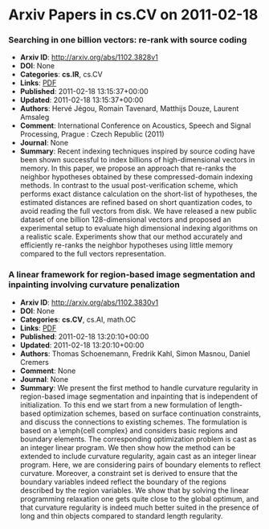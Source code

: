 # Arxiv Papers in cs.CV on 2011-02-18
### Searching in one billion vectors: re-rank with source coding
- **Arxiv ID**: http://arxiv.org/abs/1102.3828v1
- **DOI**: None
- **Categories**: **cs.IR**, cs.CV
- **Links**: [PDF](http://arxiv.org/pdf/1102.3828v1)
- **Published**: 2011-02-18 13:15:37+00:00
- **Updated**: 2011-02-18 13:15:37+00:00
- **Authors**: Hervé Jégou, Romain Tavenard, Matthijs Douze, Laurent Amsaleg
- **Comment**: International Conference on Acoustics, Speech and Signal Processing,
  Prague : Czech Republic (2011)
- **Journal**: None
- **Summary**: Recent indexing techniques inspired by source coding have been shown successful to index billions of high-dimensional vectors in memory. In this paper, we propose an approach that re-ranks the neighbor hypotheses obtained by these compressed-domain indexing methods. In contrast to the usual post-verification scheme, which performs exact distance calculation on the short-list of hypotheses, the estimated distances are refined based on short quantization codes, to avoid reading the full vectors from disk. We have released a new public dataset of one billion 128-dimensional vectors and proposed an experimental setup to evaluate high dimensional indexing algorithms on a realistic scale. Experiments show that our method accurately and efficiently re-ranks the neighbor hypotheses using little memory compared to the full vectors representation.



### A linear framework for region-based image segmentation and inpainting involving curvature penalization
- **Arxiv ID**: http://arxiv.org/abs/1102.3830v1
- **DOI**: None
- **Categories**: **cs.CV**, cs.AI, math.OC
- **Links**: [PDF](http://arxiv.org/pdf/1102.3830v1)
- **Published**: 2011-02-18 13:20:10+00:00
- **Updated**: 2011-02-18 13:20:10+00:00
- **Authors**: Thomas Schoenemann, Fredrik Kahl, Simon Masnou, Daniel Cremers
- **Comment**: None
- **Journal**: None
- **Summary**: We present the first method to handle curvature regularity in region-based image segmentation and inpainting that is independent of initialization.   To this end we start from a new formulation of length-based optimization schemes, based on surface continuation constraints, and discuss the connections to existing schemes. The formulation is based on a \emph{cell complex} and considers basic regions and boundary elements. The corresponding optimization problem is cast as an integer linear program.   We then show how the method can be extended to include curvature regularity, again cast as an integer linear program. Here, we are considering pairs of boundary elements to reflect curvature. Moreover, a constraint set is derived to ensure that the boundary variables indeed reflect the boundary of the regions described by the region variables.   We show that by solving the linear programming relaxation one gets quite close to the global optimum, and that curvature regularity is indeed much better suited in the presence of long and thin objects compared to standard length regularity.



